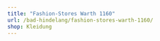 ```yaml
---
title: "Fashion-Stores Warth 1160"
url: /bad-hindelang/fashion-stores-warth-1160/
shop: Kleidung
---
```

